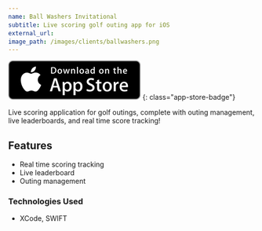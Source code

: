 ```yaml
---
name: Ball Washers Invitational
subtitle: Live scoring golf outing app for iOS
external_url: 
image_path: /images/clients/ballwashers.png
---
```


[![iOS Download](/images/app-store-badge.svg)](https://itunes.apple.com/us/app/ball-washers/id1251267092?mt=8)
{: class="app-store-badge"}

Live scoring application for golf outings, complete with outing management, live leaderboards, and real time score tracking!

## Features

* Real time scoring tracking
* Live leaderboard
* Outing management

### Technologies Used

* XCode, SWIFT
